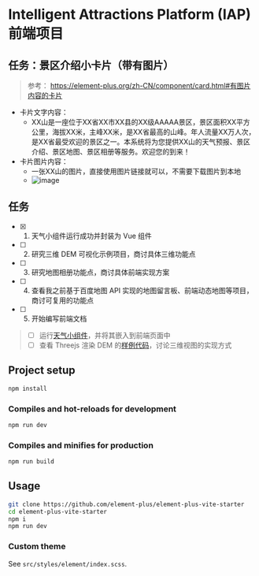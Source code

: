 #  Intelligent Attractions Platform (IAP) 前端项目

## 任务：景区介绍小卡片（带有图片）
> 参考： https://element-plus.org/zh-CN/component/card.html#有图片内容的卡片
- 卡片文字内容：
  - XX山是一座位于XX省XX市XX县的XX级AAAAA景区，景区面积XX平方公里，海拔XX米，主峰XX米，是XX省最高的山峰。年人流量XX万人次，是XX省最受欢迎的景区之一。本系统将为您提供XX山的天气预报、景区介绍、景区地图、景区相册等服务。欢迎您的到来！
- 卡片图片内容：
  - 一张XX山的图片，直接使用图片链接就可以，不需要下载图片到本地
  - ![image](https://th.bing.com/th/id/R.f880a74659d2d19b6b41f79d540ada7e?rik=Cs%2bV2Eu6M2JbWw&riu=http%3a%2f%2fcn.best-wallpaper.net%2fwallpaper%2f2560x1440%2f1212%2fWinter-snow-capped-mountains-thick-snow-white-world_2560x1440.jpg&ehk=fWbdryLfpuR%2fnDvbKMKVO04k25eX17Xkk6d2FLylMqg%3d&risl=&pid=ImgRaw&r=0)




## 任务

- [x] 1. 天气小组件运行成功并封装为 Vue 组件
- [ ] 2. 研究三维 DEM 可视化示例项目，商讨具体三维功能点
- [ ] 3. 研究地图相册功能点，商讨具体前端实现方案
- [ ] 4. 查看我之前基于百度地图 API 实现的地图留言板、前端动态地图等项目，商讨可复用的功能点
- [ ] 5. 开始编写前端文档
> - [ ] 运行[天气小组件](https://github.com/AsmrProg-YT/100-days-of-javascript)，并将其嵌入到前端页面中
> - [ ] 查看 Threejs 渲染 DEM 的[样例代码](https://github.com/orabazu/threejs-dem-visualizer)，讨论三维视图的实现方式

## Project setup

```bash
npm install
```

### Compiles and hot-reloads for development

```bash
npm run dev
```

### Compiles and minifies for production

```bash
npm run build
```

## Usage

```bash
git clone https://github.com/element-plus/element-plus-vite-starter
cd element-plus-vite-starter
npm i
npm run dev
```

### Custom theme

See `src/styles/element/index.scss`.
